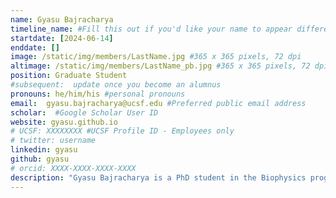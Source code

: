 ```yaml
---
name: Gyasu Bajracharya
timeline_name: #Fill this out if you'd like your name to appear differently on the Timeline.
startdate: [2024-06-14]
enddate: []
image: /static/img/members/LastName.jpg #365 x 365 pixels, 72 dpi
altimage: /static/img/members/LastName_pb.jpg #365 x 365 pixels, 72 dpi
position: Graduate Student
#subsequent:  update once you become an alumnus
pronouns: he/him/his #personal pronouns
email:  gyasu.bajracharya@ucsf.edu #Preferred public email address
scholar:  #Google Scholar User ID
website: gyasu.github.io
# UCSF: XXXXXXXX #UCSF Profile ID - Employees only
# twitter: username
linkedin: gyasu
github: gyasu
# orcid: XXXX-XXXX-XXXX-XXXX
description: "Gyasu Bajracharya is a PhD student in the Biophysics program at UCSF, where he develops statistical and deep learning methods to better understand biological systems. Prior to UCSF, he worked as an antibody engineer at NGM Biopharmaceuticals. He earned his undergraduate degree from Gettysburg College, double majoring in Biochemistry & Molecular Biology and Music. Outside the lab, Gyasu enjoys playing guitar and piano, staying active with tennis and workouts, playing chess, and following Manchester United and Formula 1."
---
```

